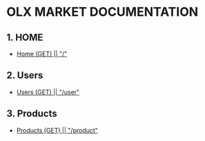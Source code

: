 # OLX MARKET DOCUMENTATION


## 1. HOME

- [Home (GET) || "/"](src/docs/Home.md)
  

## 2. Users

- [Users (GET) || "/user"](src/docs/Users.md)


## 3. Products

- [Products (GET) || "/product"](src/docs/product.md)

